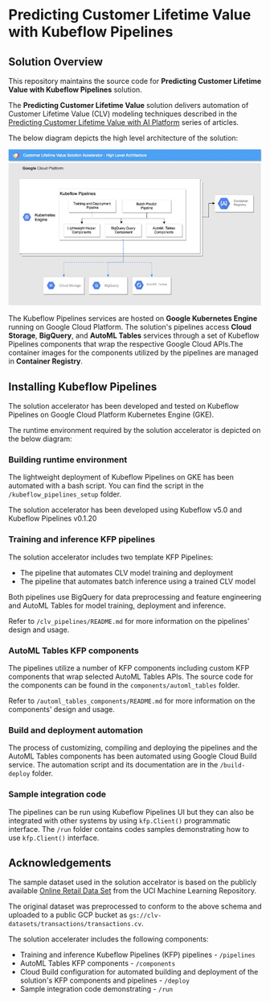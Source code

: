 # Predicting Customer Lifetime Value with Kubeflow Pipelines

## Solution Overview

This repository maintains the source code for  **Predicting Customer Lifetime Value with Kubeflow Pipelines** solution.

The **Predicting Customer Lifetime Value** solution  delivers automation of Customer Lifetime Value (CLV) modeling techniques described in the [Predicting Customer Lifetime Value with AI Platform](https://cloud.google.com/solutions/machine-learning/clv-prediction-with-offline-training-intro) series of articles.

The below diagram depicts the high level architecture of the solution:

![KFP Runtime](/images/architecture.jpg)

The Kubeflow Pipelines services are hosted on **Google Kubernetes Engine** running on Google Cloud Platform. The solution's pipelines access **Cloud Storage**, **BigQuery**, and **AutoML Tables** services through a set of Kubeflow Pipelines components that wrap the respective Google Cloud APIs.The container images for the components utilized by the pipelines are managed in **Container Registry**.



## Installing Kubeflow Pipelines

The solution accelerator has been developed and tested on Kubeflow Pipelines on Google Cloud Platform Kubernetes Engine (GKE). 

The runtime environment required by the solution accelerator is depicted on the below diagram:




### Building runtime environment

The lightweight deployment of Kubeflow Pipelines on GKE has been automated with a bash script. You can find the script in the `/kubeflow_pipelines_setup` folder.

The solution accelerator has been developed using Kubeflow v5.0 and Kubeflow Pipelines v0.1.20


### Training and inference KFP pipelines

The solution accelerator includes two template KFP Pipelines:
- The pipeline that automates CLV model training and deployment
- The pipeline that automates batch inference using a trained CLV model

Both pipelines use BigQuery for data preprocessing and feature engineering and AutoML Tables for model training, deployment and inference.

Refer to `/clv_pipelines/README.md` for more information on the pipelines' design and usage.

### AutoML Tables KFP components

The pipelines utilize a number of KFP components including custom KFP components that wrap selected AutoML Tables APIs. The source code for the components can be found in the `components/automl_tables` folder.

Refer to `/automl_tables_components/README.md` for more information on the components' design and usage.

### Build and deployment automation

The process of customizing, compiling and deploying the pipelines and the AutoML Tables components has been automated using Google Cloud Build service. The automation script and its documentation are in the `/build-deploy` folder.

### Sample integration code

The pipelines can be run using Kubeflow Pipelines UI but they can also be integrated with other systems by using `kfp.Client()` programmatic interface. The `/run` folder contains codes samples demonstrating how to use `kfp.Client()` interface.





## Acknowledgements

The sample dataset used in the solution accelrator is based on the publicly available [Online Retail Data Set](http://archive.ics.uci.edu/ml/datasets/Online+Retail) from the UCI Machine Learning Repository. 

The original dataset was preprocessed to conform to the above schema and uploaded to a public GCP bucket as `gs://clv-datasets/transactions/transactions.cv`. 




The solution accelerater includes the following components:
- Training and inference Kubeflow Pipelines (KFP) pipelines - `/pipelines`
- AutoML Tables KFP components - `/components`
- Cloud Build configuration for automated building and deployment of the solution's KFP components and pipelines - `/deploy`
- Sample integration code demonstrating  - `/run`

